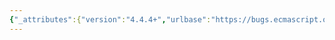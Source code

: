 ```yaml
---
{"_attributes":{"version":"4.4.4+","urlbase":"https://bugs.ecmascript.org/","maintainer":"dherman@mozilla.com"},"bug":{"bug_id":3624,"creation_ts":"2015-01-23 14:22:00 -0800","short_desc":"12.14.5.2, 13.2.2.4, 13.2.3.6, 13.2.3.7: Missing ReturnIfAbrupt after ResolveBinding","delta_ts":"2015-02-02 18:38:46 -0800","product":"Draft for 6th Edition","component":"technical issue","version":"Rev 31: January 15, 2015 Draft","rep_platform":"All","op_sys":"All","bug_status":"RESOLVED","resolution":"FIXED","priority":"Normal","bug_severity":"normal","everconfirmed":true,"reporter":{"uid":"andrebargull","name":"André Bargull"},"assigned_to":{"uid":"allen","name":"Allen Wirfs-Brock"},"long_desc":[{"commentid":11635,"comment_count":0,"who":{"uid":"andrebargull","name":"André Bargull"},"bug_when":"2015-01-23 14:22:06 -0800","thetext":"12.14.5.2 Runtime Semantics: DestructuringAssignmentEvaluation\n\nAssignmentProperty : IdentifierReference Initializeropt\n- step 2\n\n\n13.2.2.4 Runtime Semantics: Evaluation\n\nVariableDeclaration : BindingIdentifier Initializer\n- step 2\n\n\n13.2.3.6 Runtime Semantics: IteratorBindingInitialization\n\nSingleNameBinding : BindingIdentifier Initializeropt\n- step 2\n\nBindingRestElement : ... BindingIdentifier\n- step 1\n\n\n13.2.3.7 Runtime Semantics: KeyedBindingInitialization\n\nSingleNameBinding : BindingIdentifier Initializeropt\n- step 2\n\n\n\nReturnIfAbrupt is required in these cases because... Proxies and WithStatements."},{"commentid":11700,"comment_count":1,"who":{"uid":"allen","name":"Allen Wirfs-Brock"},"bug_when":"2015-01-23 16:52:13 -0800","thetext":"fixed in rev32 editor's draft"},{"commentid":11903,"comment_count":2,"who":{"uid":"allen","name":"Allen Wirfs-Brock"},"bug_when":"2015-02-02 18:38:46 -0800","thetext":"fixed in rev32 draft"}]}}
---
```

